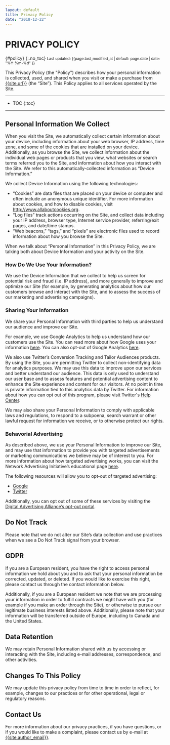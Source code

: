 ```yaml
---
layout: default
title: Privacy Policy
date: "2018-12-22"
---
```

# PRIVACY POLICY
{#policy}
{:.no_toc}
<small class="post-meta">Last updated: {{page.last_modified_at | default: page.date | date: "%Y-%m-%d" }}</small>

This Privacy Policy (the "Policy") describes how your personal information is collected, used, and shared when you visit or make a purchase from [{{site.url}}]({{site.url}}) (the “Site”). This Policy applies to all services operated by the Site.

---
* TOC
{:toc}
---

## Personal Information We Collect

When you visit the Site, we automatically collect certain information about your device, including information about your web browser, IP address, time zone, and some of the cookies that are installed on your device. Additionally, as you browse the Site, we collect information about the individual web pages or products that you view, what websites or search terms referred you to the Site, and information about how you interact with the Site. We refer to this automatically-collected information as “Device Information.”

We collect Device Information using the following technologies:
* “Cookies” are data files that are placed on your device or computer and often include an anonymous unique identifier. For more information about cookies, and how to disable cookies, visit http://www.allaboutcookies.org.
* “Log files” track actions occurring on the Site, and collect data including your IP address, browser type, Internet service provider, referring/exit pages, and date/time stamps.
* “Web beacons,” “tags,” and “pixels” are electronic files used to record information about how you browse the Site.

When we talk about “Personal Information” in this Privacy Policy, we are talking both about Device Information and your activity on the Site.

### How Do We Use Your Information?

We use the Device Information that we collect to help us screen for potential risk and fraud (i.e. IP address), and more generally to improve and optimize our Site (for example, by generating analytics about how our customers browse and interact with the Site, and to assess the success of our marketing and advertising campaigns).

### Sharing Your Information

We share your Personal Information with third parties to help us understand our audience and improve our Site.

For example, we use Google Analytics to help us understand how our customers use the Site. You can read more about how Google uses your information [here](https://www.google.com/intl/en/policies/privacy/).  You can also opt-out of Google Analytics [here](https://tools.google.com/dlpage/gaoptout).

We also use Twitter’s Conversion Tracking and Tailor Audiences products. By using the Site, you are permitting Twitter to collect non-identifying data for analytics purposes. We may use this data to improve upon our services and better understand our audience. This data is only used to understand our user base and to assess features and potential advertising content to enhance the Site experience and content for our visitors. At no point in time is private information tied to this analytics data by Twitter. For information about how you can opt out of this program, please visit Twitter's [Help Center]("https://help.twitter.com/en/safety-and-security/privacy-controls-for-tailored-ads").

We may also share your Personal Information to comply with applicable laws and regulations, to respond to a subpoena, search warrant or other lawful request for information we receive, or to otherwise protect our rights.

### Behavorial Advertising
As described above, we use your Personal Information to improve our Site, and may use that information to provide you with targeted advertisements or marketing communications we believe may be of interest to you.  For more information about how targeted advertising works, you can visit the Network Advertising Initiative’s educational page [here](http://www.networkadvertising.org/understanding-online-advertising/how-does-it-work).

The following resources will allow you to opt-out of targeted advertising:
  * [Google](https://www.google.com/settings/ads/anonymous)
  * [Twitter](https://business.twitter.com/en/help/ads-policies/other-policy-requirements/interest-based-opt-out-policy.html)

Additionally, you can opt out of some of these services by visiting the [Digital Advertising Alliance’s opt-out portal](http://optout.aboutads.info/).

## Do Not Track
Please note that we do not alter our Site’s data collection and use practices when we see a Do Not Track signal from your browser.

##  GDPR
If you are a European resident, you have the right to access personal information we hold about you and to ask that your personal information be corrected, updated, or deleted. If you would like to exercise this right, please contact us through the contact information below.

Additionally, if you are a European resident we note that we are processing your information in order to fulfill contracts we might have with you (for example if you make an order through the Site), or otherwise to pursue our legitimate business interests listed above.  Additionally, please note that your information will be transferred outside of Europe, including to Canada and the United States.

## Data Retention
We may retain Personal Information shared with us by accessing or interacting with the Site, including e-mail addresses, correspondence, and other activities.

## Changes To This Policy
We may update this privacy policy from time to time in order to reflect, for example, changes to our practices or for other operational, legal or regulatory reasons.

## Contact Us
For more information about our privacy practices, if you have questions, or if you would like to make a complaint, please contact us by e-mail at [{{site.author_email}}](mailto:{{site.author_email}}).
